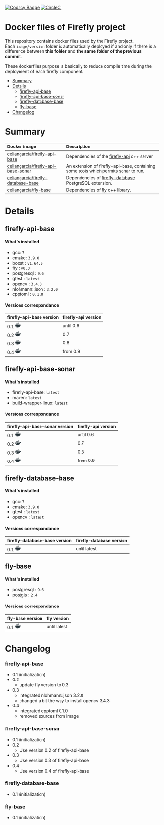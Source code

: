[![Codacy Badge](https://api.codacy.com/project/badge/Grade/1d70638e495b40b4964efc84026298a3)](https://www.codacy.com/app/celiangarcia/firefly-docker-bases?utm_source=github.com&amp;utm_medium=referral&amp;utm_content=celian-garcia/firefly-docker-bases&amp;utm_campaign=Badge_Grade) [![CircleCI](https://circleci.com/gh/celian-garcia/firefly-docker-bases/tree/master.svg?style=shield)](https://circleci.com/gh/celian-garcia/firefly-docker-bases/tree/master)

# Docker files of Firefly project

This repository contains docker files used by the Firefly project. <br>
Each `image/version` folder is automatically deployed if and only if there is a difference between **this folder** and **the same folder of the previous commit**.

These dockerfiles purpose is basically to reduce compile time during the deployment of each firefly component.

- [Summary](#summary)
- [Details](#details)
  - [firefly-api-base](#firefly-api-base)
  - [firefly-api-base-sonar](#firefly-api-base-sonar)
  - [firefly-database-base](#firefly-database-base)
  - [fly-base](#fly-base)
- [Changelog](#changelog)

# Summary

| Docker image  | Description |
| :------------ | :---------- |
| [celiangarcia/firefly-api-base](https://hub.docker.com/r/celiangarcia/firefly-api-base/) |              Dependencies of the [firefly-api](https://github.com/celian-garcia/firefly-api) c++ server|
| [celiangarcia/firefly-api-base-sonar](https://hub.docker.com/r/celiangarcia/firefly-api-base-sonar/) |  An extension of firefly-api-base, containing some tools which permits sonar to run. |
| [celiangarcia/firefly-database-base](https://hub.docker.com/r/celiangarcia/firefly-database-base/) |    Dependencies of [firefly-database](https://github.com/celian-garcia/firefly-database) PostgreSQL extension. |
| [celiangarcia/fly-base](https://hub.docker.com/r/celiangarcia/fly-base/) |                              Dependencies of [fly](https://github.com/celian-garcia/fly) c++ library.|

# Details

## firefly-api-base
#### What's installed
- gcc: `7`
- cmake: `3.9.0`
- boost : `v1.64.0`
- fly : `v0.3`
- postgresql : `9.6`
- gtest : `latest`
- opencv : `3.4.3`
- nlohmann::json : `3.2.0`
- cpptoml : `0.1.0`

#### Versions correspondance
| firefly-api-base version | firefly-api version |
| :----------------------- | :------------------ |
| 0.1  [<img src="https://github.com/celian-garcia/firefly-assets/blob/master/external/docker_logo_20.svg" width="20">](firefly-api-base/0.1/Dockerfile)  | until 0.6  	|
| 0.2  [<img src="https://github.com/celian-garcia/firefly-assets/blob/master/external/docker_logo_20.svg" width="20">](firefly-api-base/0.2/Dockerfile)  | 0.7   		|
| 0.3  [<img src="https://github.com/celian-garcia/firefly-assets/blob/master/external/docker_logo_20.svg" width="20">](firefly-api-base/0.3/Dockerfile)  | 0.8   		|
| 0.4  [<img src="https://github.com/celian-garcia/firefly-assets/blob/master/external/docker_logo_20.svg" width="20">](firefly-api-base/0.4/Dockerfile)  | from 0.9   	|


## firefly-api-base-sonar
#### What's installed
- firefly-api-base: `latest`
- maven: `latest`
- build-wrapper-linux: `latest`

#### Versions correspondance
| firefly-api-base-sonar version | firefly-api version |
| :----------------------------- | :------------------ |
| 0.1  [<img src="https://github.com/celian-garcia/firefly-assets/blob/master/external/docker_logo_20.svg" width="20">](firefly-api-base-sonar/0.1/Dockerfile)  | until 0.6   	|
| 0.2  [<img src="https://github.com/celian-garcia/firefly-assets/blob/master/external/docker_logo_20.svg" width="20">](firefly-api-base-sonar/0.2/Dockerfile)  | 0.7    		|
| 0.3  [<img src="https://github.com/celian-garcia/firefly-assets/blob/master/external/docker_logo_20.svg" width="20">](firefly-api-base-sonar/0.3/Dockerfile)  | 0.8    		|
| 0.4  [<img src="https://github.com/celian-garcia/firefly-assets/blob/master/external/docker_logo_20.svg" width="20">](firefly-api-base-sonar/0.4/Dockerfile)  | from 0.9    	|


## firefly-database-base
#### What's installed
- gcc: `7`
- cmake: `3.9.0`
- gtest : `latest`
- opencv : `latest`

#### Versions correspondance
| firefly-database-base version | firefly-database version |
| :---------------------------- | :----------------------- |
| 0.1  [<img src="https://github.com/celian-garcia/firefly-assets/blob/master/external/docker_logo_20.svg" width="20">](firefly-database-base/0.1/Dockerfile)  | until latest |

## fly-base
#### What's installed
- postgresql : `9.6`
- postgis :  `2.4`

#### Versions correspondance
| fly-base version | fly version |
| :--------------- | :---------- |
| 0.1  [<img src="https://github.com/celian-garcia/firefly-assets/blob/master/external/docker_logo_20.svg" width="20">](fly-base/0.1/Dockerfile)  | until latest |

# Changelog

### firefly-api-base
- 0.1 (initialization)
- 0.2
  - update fly version to 0.3
- 0.3
  - integrated nlohmann::json 3.2.0
  - changed a bit the way to install opencv 3.4.3
- 0.4
  - integrated cpptoml 0.1.0
  - removed sources from image

### firefly-api-base-sonar
- 0.1 (initialization)
- 0.2
  - Use version 0.2 of firefly-api-base
- 0.3
  - Use version 0.3 of firefly-api-base
- 0.4
  - Use version 0.4 of firefly-api-base

### firefly-database-base
- 0.1 (initialization)

### fly-base
- 0.1 (initialization)